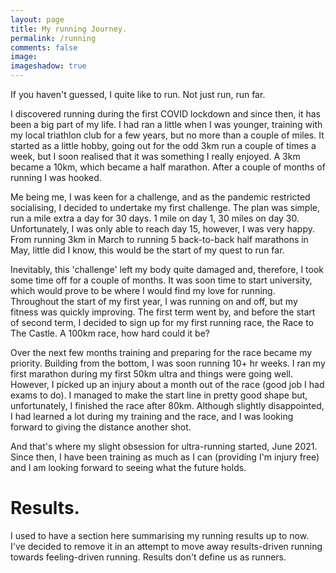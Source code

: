 ```yaml
---
layout: page
title: My running Journey.
permalink: /running
comments: false
image: 
imageshadow: true
---
```


If you haven't guessed, I quite like to run. Not just run, run far.

I discovered running during the first COVID lockdown and since then, it has been a big part of my life. I had ran a little when I was younger, training with my local triathlon club for a few years, but no more than a couple of miles. It started as a little hobby, going out for the odd 3km run a couple of times a week, but I soon realised that it was something I really enjoyed. A 3km became a 10km, which became a half marathon. After a couple of months of running I was hooked.

Me being me, I was keen for a challenge, and as the pandemic restricted socialising, I decided to undertake my first challenge. The plan was simple, run a mile extra a day for 30 days. 1 mile on day 1, 30 miles on day 30. Unfortunately, I was only able to reach day 15, however, I was very happy. From running 3km in March to running 5 back-to-back half marathons in May, little did I know, this would be the start of my quest to run far.

Inevitably, this 'challenge' left my body quite damaged and, therefore, I took some time off for a couple of months. It was soon time to start university, which would prove to be where I would find my love for running. Throughout the start of my first year, I was running on and off, but my fitness was quickly improving. The first term went by, and before the start of second term, I decided to sign up for my first running race, the Race to The Castle. A 100km race, how hard could it be?

Over the next few months training and preparing for the race became my priority. Building from the bottom, I was soon running 10+ hr weeks. I ran my first marathon during my first 50km ultra and things were going well. However, I picked up an injury about a month out of the race (good job I had exams to do). I managed to make the start line in pretty good shape but, unfortunately, I finished the race after 80km. Although slightly disappointed, I had learned a lot during my training and the race, and I was looking forward to giving the distance another shot.

And that's where my slight obsession for ultra-running started, June 2021. Since then, I have been training as much as I can (providing I'm injury free) and I am looking forward to seeing what the future holds.

# Results. 
I used to have a section here summarising my running results up to now. I've decided to remove it in an attempt to move away results-driven running towards feeling-driven running. Results don't define us as runners.

